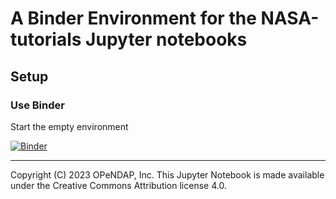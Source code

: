 # A Binder Environment for the NASA-tutorials Jupyter notebooks

## Setup

### Use Binder

Start the empty environment

[![Binder](https://mybinder.org/badge_logo.svg)](https://mybinder.org/v2/gh/OPENDAP/jupyter-binder/HEAD)

----
Copyright (C) 2023 OPeNDAP, Inc. This Jupyter Notebook is made available under the Creative Commons Attribution license 4.0.
